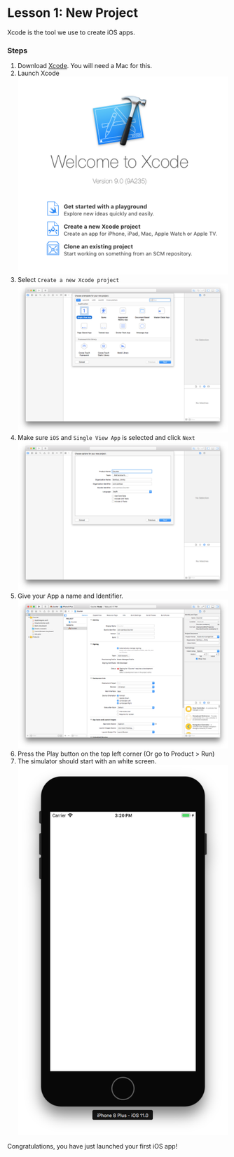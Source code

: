 # Lesson 1: New Project

Xcode is the tool we use to create iOS apps.

### Steps
1. Download [Xcode](https://developer.apple.com/xcode/). You will need a Mac for this.
2. Launch Xcode ![Welcome Screen](1-Welcome.png)
3. Select `Create a new Xcode project` ![New Project](2-NewProject.png)
4. Make sure `iOS` and `Single View App` is selected and click `Next` ![Project Name](3-Name.png)
5. Give your App a name and Identifier. ![Xcode](4-Xcode.png)
6. Press the Play button on the top left corner (Or go to Product > Run)
7. The simulator should start with an white screen. ![Simulator](5-Simulator.png)

Congratulations, you have just launched your first iOS app!
